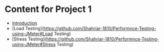 # Content for Project 1
- [Introduction](https://github.com/Shahriar-1810/Performnce-Testing-using-JMeter#Introduction)    
- [Load Testing](https://github.com/Shahriar-1810/Performnce-Testing-using-JMeter#Load Testing)      
- [Stress Testing](https://github.com/Shahriar-1810/Performnce-Testing-using-JMeter#Stress Testing)  
